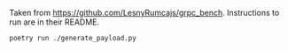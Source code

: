 Taken from <https://github.com/LesnyRumcajs/grpc_bench>. Instructions to run are
in their README.

```shell
poetry run ./generate_payload.py
```
